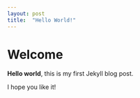 ```yaml
---
layout: post
title:  "Hello World!"
---
```


# Welcome

**Hello world**, this is my first Jekyll blog post.

I hope you like it!
